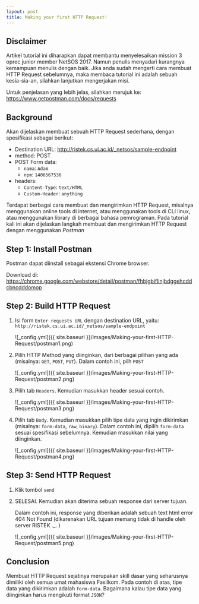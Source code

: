 ```yaml
---
layout: post
title: Making your first HTTP Request!
---
```


Disclaimer
---
Artikel tutorial ini diharapkan dapat membantu menyelesaikan mission 3 oprec junior member NetSOS 2017.
Namun penulis menyadari kurangnya kemampuan menulis dengan baik.
Jika anda sudah mengerti cara membuat HTTP Request sebelumnya, maka membaca tutorial ini adalah sebuah 
kesia-sia-an, silahkan lanjutkan mengerjakan misi.

Untuk penjelasan yang lebih jelas, silahkan merujuk ke: <https://www.getpostman.com/docs/requests>

Background
---
Akan dijelaskan membuat sebuah HTTP Request sederhana, dengan spesifikasi sebagai berikut:

- Destination URL: <http://ristek.cs.ui.ac.id/_netsos/sample-endpoint>
- method: POST
- POST Form data:
  - `nama`: `Adam`
  - `npm`: `1406567536`
- headers: 
  - `Content-Type`: `text/HTML`
  - `Custom-Header`: `anything`

Terdapat berbagai cara membuat dan mengirimkan HTTP Request, misalnya menggunakan online tools di internet, atau 
menggunakan tools di CLI linux, atau menggunakan library di berbagai bahasa pemrograman.
Pada tutorial kali ini akan dijelaskan langkah membuat dan mengirimkan HTTP Request dengan menggunakan _Postman_

Step 1: Install Postman
---
Postman dapat diinstall sebagai ekstensi Chrome browser.

Download di: <https://chrome.google.com/webstore/detail/postman/fhbjgbiflinjbdggehcddcbncdddomop>

Step 2: Build HTTP Request
---

1. Isi form `Enter requests URL` dengan destination URL, yaitu: `http://ristek.cs.ui.ac.id/_netsos/sample-endpoint`

   ![_config.yml]({{ site.baseurl }}/images/Making-your-first-HTTP-Request/postman1.png)


2. Pilih HTTP Method yang diinginkan, dari berbagai pilihan yang ada (misalnya: `GET`, `POST`, `PUT`). Dalam contoh ini, pilh `POST`

   ![_config.yml]({{ site.baseurl }}/images/Making-your-first-HTTP-Request/postman2.png)


3. Pilih tab `Headers`. Kemudian masukkan header sesuai contoh.

   ![_config.yml]({{ site.baseurl }}/images/Making-your-first-HTTP-Request/postman3.png)


4. Pilih tab `Body`. Kemudian masukkan pilih tipe data yang ingin dikirimkan (misalnya: `form-data`, `raw`, `binary`).
   Dalam contoh ini, dipilih `form-data` sesuai spesifikasi sebelumnya. Kemudian masukkan nilai yang diinginkan.

   ![_config.yml]({{ site.baseurl }}/images/Making-your-first-HTTP-Request/postman4.png)


Step 3: Send HTTP Request
---

1. Klik tombol `send`

2. SELESAI. Kemudian akan diterima sebuah response dari server tujuan. 

   Dalam contoh ini, response yang diberikan adalah sebuah text html error 404 Not Found 
   (dikarenakan URL tujuan memang tidak di handle oleh server RISTEK ._. )

   ![_config.yml]({{ site.baseurl }}/images/Making-your-first-HTTP-Request/postman5.png)


Conclusion
---
Membuat HTTP Request sejatinya merupakan skill dasar yang seharusnya dimiliki oleh semua umat mahasiswa Fasilkom.
Pada contoh di atas, tipe data yang dikirimkan adalah `form-data`. Bagaimana kalau tipe data yang diinginkan 
harus mengikuti format `JSON`?
   
